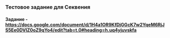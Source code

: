 ### Тестовое задание для Секвения

#### Задание - https://docs.google.com/document/d/1H4a1OR9KfDjGGcK7w2YqeM6RjJS5Ee0DVlZ0oZ9qYo4/edit?tab=t.0#heading=h.uq4yjuvskfa
